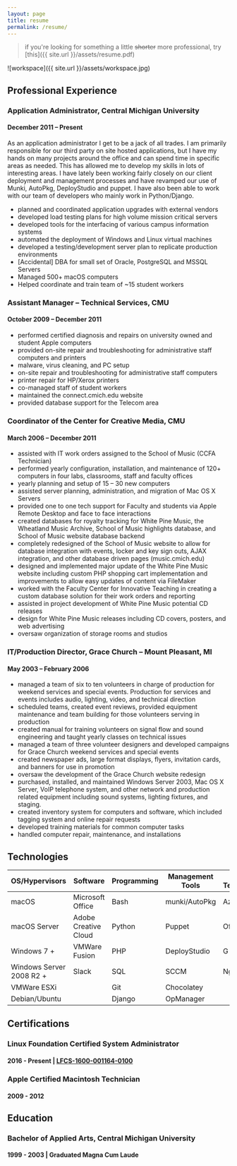 ```yaml
---
layout: page
title: resume
permalink: /resume/
---
```


> if you're looking for something a little ~~shorter~~ more professional, try [this]({{ site.url }}/assets/resume.pdf)

![workspace]({{ site.url }}/assets/workspace.jpg)

## Professional Experience

### Application Administrator, Central Michigan University

#### December 2011 – Present

As an application administrator I get to be a jack of all trades. I am primarily
responsible for our third party on site hosted applications, but I have my hands
on many projects around the office and can spend time in specific areas as needed.
This has allowed me to develop my skills in lots of interesting areas. I have
lately been working fairly closely on our client deployment and management processes
and have revamped our use of Munki, AutoPkg, DeployStudio and puppet.
I have also been able to work with our team of developers who mainly work in
Python/Django.

- planned and coordinated application upgrades with external vendors
- developed load testing plans for high volume mission critical servers
- developed tools for the interfacing of various campus information systems
- automated the deployment of Windows and Linux virtual machines
- developed a testing/development server plan to replicate production environments
- [Accidental] DBA for small set of Oracle, PostgreSQL and MSSQL Servers
- Managed 500+ macOS computers
- Helped coordinate and train team of ~15 student workers

### Assistant Manager – Technical Services, CMU

#### October 2009 – December 2011
- performed certified diagnosis and repairs on university owned and student Apple computers
- provided on-site repair and troubleshooting for administrative staff computers and printers
- malware, virus cleaning, and PC setup
- on-site repair and troubleshooting for administrative staff computers
- printer repair for HP/Xerox printers
- co-managed staff of student workers
- maintained the connect.cmich.edu website
- provided database support for the Telecom area

### Coordinator of the Center for Creative Media, CMU

#### March 2006 – December 2011

- assisted with IT work orders assigned to the School of Music (CCFA Technician)
- performed yearly configuration, installation, and maintenance of 120+ computers in four labs, classrooms, staff and faculty offices
- yearly planning and setup of 15 – 30 new computers
- assisted server planning, administration, and migration of Mac OS X Servers
- provided one to one tech support for Faculty and students via Apple Remote Desktop and face to face interactions
- created databases for royalty tracking for White Pine Music, the Wheatland Music Archive, School of Music highlights database, and School of Music website database backend
- completely redesigned of the School of Music website to allow for database integration with events, locker and key sign outs, AJAX integration, and other database driven pages (music.cmich.edu)
- designed and implemented major update of the White Pine Music website including custom PHP shopping cart implementation and improvements to allow easy updates of content via FileMaker
- worked with the Faculty Center for Innovative Teaching in creating a custom database solution for their work orders and reporting
- assisted in project development of White Pine Music potential CD releases
- design for White Pine Music releases including CD covers, posters, and web advertising
- oversaw organization of storage rooms and studios

### IT/Production Director, Grace Church – Mount Pleasant, MI

#### May 2003 – February 2006
- managed a team of six to ten volunteers in charge of production for weekend services and special events. Production for services and events includes audio, lighting, video, and technical direction
- scheduled teams, created event reviews, provided equipment maintenance and team building for those volunteers serving in production
- created manual for training volunteers on signal flow and sound engineering and taught yearly classes on technical issues
- managed a team of three volunteer designers and developed campaigns for Grace Church weekend services and special events
- created newspaper ads, large format displays, flyers, invitation cards, and banners for use in promotion
- oversaw the development of the Grace Church website redesign
- purchased, installed, and maintained Windows Server 2003, Mac OS X Server, VoIP telephone system, and other network and production related equipment including sound systems, lighting fixtures, and staging.
- created inventory system for computers and software, which included tagging system and online repair requests
- developed training materials for common computer tasks
- handled computer repair, maintenance, and installations


## Technologies

| OS/Hypervisors           | Software             | Programming | Management Tools | Web Technologies |
|--------------------------|----------------------|-------------|------------------|------------------|
| macOS                    | Microsoft Office     | Bash        | munki/AutoPkg    | Azure            |
| macOS Server             | Adobe Creative Cloud | Python      | Puppet           | Office 365       |
| Windows 7 +              | VMWare Fusion        | PHP         | DeployStudio     | G Suite          |
| Windows Server 2008 R2 + | Slack                | SQL         | SCCM             | Nginx            |
| VMWare ESXi              |                      | Git         | Chocolatey       |                  |
| Debian/Ubuntu            |                      | Django      | OpManager        |                  |


## Certifications

### Linux Foundation Certified System Administrator

#### 2016 - Present | [LFCS-1600-001164-0100](https://training.linuxfoundation.org/certification/verify-linux-certifications)

### Apple Certified Macintosh Technician

#### 2009 - 2012


## Education

### Bachelor of Applied Arts, Central Michigan University

#### 1999 - 2003 | Graduated Magna Cum Laude
